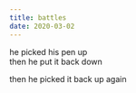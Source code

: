 ```yaml
---
title: battles
date: 2020-03-02
---
```


he picked his pen up  
then he put it back down

then he picked it back up again